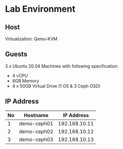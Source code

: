 # Lab Environment
## Host
Virtualization: Qemu-KVM

## Guests
3 x Ubuntu 20.04 Machines with following specification:
- 4 vCPU
- 8GB Memory
- 4 x 50GB Virtual Drive (1 OS & 3 Ceph OSD)

## IP Address
| No | Hostname    | IP Address    |
|----|-------------|---------------|
| 1  | demo-ceph01 | 192.168.10.11 |
| 2  | demo-ceph02 | 192.168.10.12 |
| 3  | demo-ceph03 | 192.168.10.13 |

